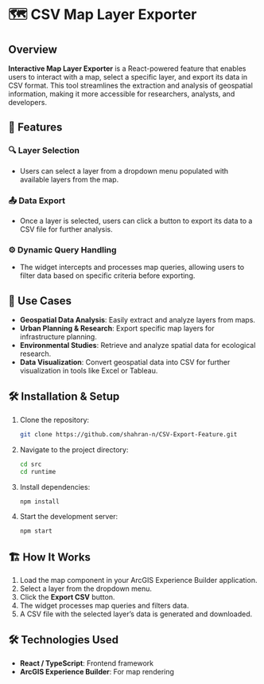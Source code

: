 # 🗺️ CSV Map Layer Exporter

## Overview
**Interactive Map Layer Exporter** is a React-powered feature that enables users to interact with a map, select a specific layer, and export its data in CSV format. This tool streamlines the extraction and analysis of geospatial information, making it more accessible for researchers, analysts, and developers.

## 🚀 Features

### 🔍 Layer Selection
- Users can select a layer from a dropdown menu populated with available layers from the map.

### 📤 Data Export
- Once a layer is selected, users can click a button to export its data to a CSV file for further analysis.

### ⚙️ Dynamic Query Handling
- The widget intercepts and processes map queries, allowing users to filter data based on specific criteria before exporting.

## 🎯 Use Cases
- **Geospatial Data Analysis**: Easily extract and analyze layers from maps.
- **Urban Planning & Research**: Export specific map layers for infrastructure planning.
- **Environmental Studies**: Retrieve and analyze spatial data for ecological research.
- **Data Visualization**: Convert geospatial data into CSV for further visualization in tools like Excel or Tableau.

## 🛠️ Installation & Setup
1. Clone the repository:
   ```sh
   git clone https://github.com/shahran-n/CSV-Export-Feature.git
   ```
2. Navigate to the project directory:
   ```sh
   cd src
   cd runtime
   ```
3. Install dependencies:
   ```sh
   npm install
   ```
4. Start the development server:
   ```sh
   npm start
   ```

## 🏗️ How It Works
1. Load the map component in your ArcGIS Experience Builder application.
2. Select a layer from the dropdown menu.
3. Click the **Export CSV** button.
4. The widget processes map queries and filters data.
5. A CSV file with the selected layer’s data is generated and downloaded.

## 🛠️ Technologies Used
- **React / TypeScript**: Frontend framework
- **ArcGIS Experience Builder**: For map rendering

